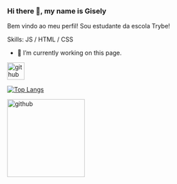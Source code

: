 ### Hi there 👋, my name is Gisely
Bem vindo ao meu perfil!
Sou estudante da escola Trybe!

Skills: JS / HTML / CSS

- 🔭 I’m currently working on this page. 


[<img src='https://cdn.jsdelivr.net/npm/simple-icons@3.0.1/icons/github.svg' alt='github' height='40'>](https://github.com/GiselyKC)  

[![Top Langs](https://github-readme-stats.vercel.app/api/top-langs/?username=GiselyKC&theme=panda)](https://github.com/anuraghazra/github-readme-stats)

[<img src='https://github-readme-stats.vercel.app/api?username=GiselyKC&show_icons=true&theme=panda' alt='github' height='180'>](https://github.com/GiselyKC)  

